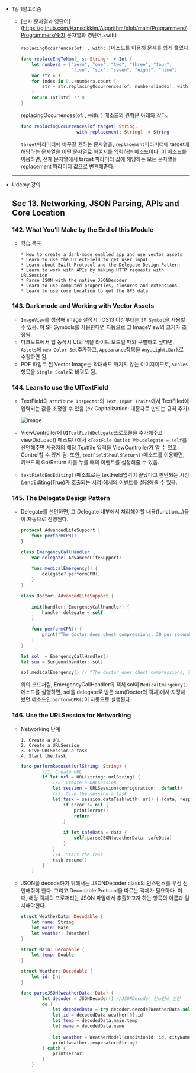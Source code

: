 * 1일 1알고리즘

	* [숫자 문자열과 영단어](https://github.com/Hansolkkim/Algorithm/blob/main/Programmers/Programmers/숫자 문자열과 영단어.swift)

		`replacingOccurrences(of: , with: )`메소드를 이용해 문제를 쉽게 풀었다.

		```swift
		func replaceEngToNum(_ s: String) -> Int {
		    let numbers = ["zero", "one", "two", "three", "four",
		                   "five", "six", "seven", "eight", "nine"]
		    var str = s
		    for index in 0..<numbers.count {
		        str = str.replacingOccurrences(of: numbers[index], with: String(index))
		    }
		    return Int(str) ?? 0
		}
		```

		replacingOccurrences(of: , with: ) 메소드의 원형은 아래와 같다.

		```swift
		func replacingOccurrences(of target: String, 
		                     with replacement: String) -> String
		```

		`target`파라미터에 바꾸길 원하는 문자열을, `replacement`파라미터에 target에 해당하는 문자열을 어떤 문자열로 바꿀지를 입력하는 메소드이다. 이 메소드를 이용하면, 전체 문자열에서 target 파라미터 값에 해당하는 모든 문자열을 replacement 파라미터 값으로 변환해준다.

	------

* Udemy 강의

	## Sec 13. Networking, JSON Parsing, APIs and Core Location

	### 142. What You’ll Make by the End of this Module

	* 학습 목표

		```
		* How to create a dark-mode enabled app and use vector assets
		* Learn to use the UITextField to get user input
		* Learn about Swift Protocol and the Delegate Design Pattern
		* Learn to work with APIs by making HTTP requests with URLSession
		* Parse JSON with the native JSONDecoder
		* Learn to use computed properties, closures and extensions
		* Learn to use core Location to get the GPS data
		```

	### 143. Dark mode and Working with Vector Assets

	* `ImageView`를 생성해 image 설정시, iOS13 이상부터는 `SF Symbol`을 사용할 수 있음. 이 SF Symbols를 사용한다면 자동으로 그 ImageView의 크기가 조정됨.
	* 다크모드에서 앱 동작시 UI의 색을 라이트 모드일 때와 구별하고 싶다면, `Assets`에 `new Color Set`추가하고, `Appearance`항목을 `Any,Light,Dark`로 수정하면 됨.
	* PDF 파일로 된 Vector Image는 확대해도 깨지지 않는 이미지이므로, `Scales`항목을 `Single Scale`로 바꿔도 됨.

	### 144. Learn to use the UITextField

	* TextField의 `attribute Inspector`의 `Text Input Traits`에서 TextFiled에 입력되는 값을 조정할 수 있음.(ex Capitalization: 대문자로 만드는 규칙 추가)

		![image](https://user-images.githubusercontent.com/92504186/148053814-b4fe5317-6948-49c6-a7c0-86270f40d251.png)

	* ViewController에 `UITextFieldDelegate`프로토콜을 추가해주고 viewDidLoad() 메소드내에서 `<TextFile Outlet 명>.delegate = self`를 선언해주면 사용자의 해당 Textfile 입력을 ViewController가 알 수 있고 Control할 수 있게 됨. 또한, `textFieldShouldReturn()`메소드를 이용하면, 키보드의 Go/Return 키를 누를 때의 이벤트를 설정해줄 수 있음.

	* `textFieldEndEditing()`메소드로는 textField입력이 끝났다고 판단되는 시점(<someTextField>.endEditing(True)가 호출되는 시점)에서의 이벤트를 설정해줄 수 있음.

	### 145. The Delegate Design Pattern

	* Delegate를 선언하면, 그 Delegate 내부에서 처리해야할 내용(function...)들이 자동으로 진행된다.

		```swift
		protocol AdvancedLifeSupport {
		    func performCPR()
		}
		
		class EmergencyCallHandler {
		    var delegate: AdvancedLifeSupport?
		    
		    func medicalEmergency() {
		        delegate?.performCPR()
		    }
		}
		
		class Doctor: AdvancedLifeSupport {
		    
		    init(handler: EmergencyCallHandler) {
		        handler.delegate = self
		    }
		    
		    func performCPR() {
		        print("The doctor does chest compressions, 30 per second.")
		    }   
		}
		
		let sol  = EmergencyCallHandler()
		let sun = Surgeon(handler: sol)
		
		sol.medicalEmergency() // "The doctor does chest compressions, 30 per second."출력
		```

		위의 코드처럼, EmergencyCallHandler의 객체 sol이 `MedicalEmergency()` 메소드를 실행하면, sol을 delegate로 받은 sun(Doctor의 객체)에서 지정해놨던 메소드인 `performCPR()`이 자동으로 실행된다.

	### 146. Use the URLSession for Networking

	* Networking 단계

		```
		1. Create a URL
		2. Create a URLSession
		3. Give URLSession a task
		4. Start the task
		```

		```swift
		func performRequset(urlString: String) {
		        //1. Create URL
		        if let url = URL(string: urlString) {
		            //2. Create a URLSession
		            let session = URLSession(configuration: .default)
		            //3. Give the session a task
		            let task = session.dataTask(with: url) { (data, respose, error) in
		                if error != nil {
		                    print(error!)
		                    return
		                }
		                
		                if let safeData = data {
		                    self.parseJSON(weatherData: safeData)
		                }
		            }
		            //4. Start the task
		            task.resume()
		        }
		    }
		```

	* JSON을 decode하기 위해서는 JSONDecoder class의 인스턴스를 우선 선언해줘야 한다. 그리고 Decodable Protocol을 따르는 객체가 필요하다. 이 때, 해당 객체의 프로퍼티는 JSON 파일에서 추출하고자 하는 항목의 이름과 일치해야한다.

		```swift
		struct WeatherData: Decodable {
		    let name: String
		    let main: Main
		    let weather: [Weather]
		}
		
		struct Main: Decodable {
		    let temp: Double
		}
		
		struct Weather: Decodable {
		    let id: Int
		}
		
		func parseJSON(weatherData: Data) {
		        let decoder = JSONDecoder() //JSONDecoder 인스턴스 선언
		        do {
		            let decodedData = try decoder.decode(WeatherData.self, from: weatherData)
		            let id = decodedData.weather[0].id
		            let temp = decodedData.main.temp
		            let name = decodedData.name
		            
		            let weather = WeatherModel(conditionId: id, cityName: name, temperature: temp)
		            print(weather.temperatureString)
		        } catch {
		            print(error)
		        }
		    }
		```